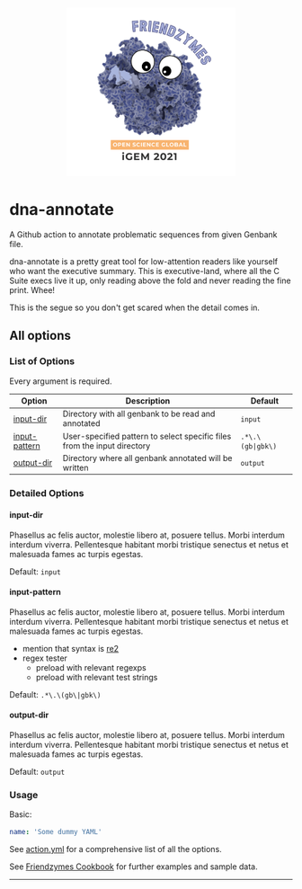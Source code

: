 <p align="center">
  <br>
  <img src="friendzymes.svg" width="300" />
  <!-- <img src="friendzymes-blah.png" width="150"/> -->
  <br>
</p>

# dna-annotate

A Github action to annotate problematic sequences from given Genbank file.

dna-annotate is a pretty great tool for low-attention readers like yourself who want the executive summary. This is executive-land, where all the C Suite execs live it up, only reading above the fold and never reading the fine print. Whee!

This is the segue so you don't get scared when the detail comes in.

## All options

### List of Options

Every argument is required.

| Option          | Description                                                              | Default           |
| --------------- | ------------------------------------------------------------------------ | ----------------- |
| [input-dir]     | Directory with all genbank to be read and annotated                      | `input`           |
| [input-pattern] | User-specified pattern to select specific files from the input directory | `.*\.\(gb\|gbk\)` |
| [output-dir]    | Directory where all genbank annotated will be written                    | `output`          |

### Detailed Options

#### input-dir

Phasellus ac felis auctor, molestie libero at, posuere tellus. Morbi interdum interdum viverra.
Pellentesque habitant morbi tristique senectus et netus et malesuada fames ac turpis egestas.

Default: `input`

#### input-pattern

Phasellus ac felis auctor, molestie libero at, posuere tellus. Morbi interdum interdum viverra.
Pellentesque habitant morbi tristique senectus et netus et malesuada fames ac turpis egestas.

- mention that syntax is [re2]
- regex tester
  - preload with relevant regexps
  - preload with relevant test strings

Default: `.*\.\(gb\|gbk\)`

#### output-dir

Phasellus ac felis auctor, molestie libero at, posuere tellus. Morbi interdum interdum viverra.
Pellentesque habitant morbi tristique senectus et netus et malesuada fames ac turpis egestas.

Default: `output`

### Usage

Basic:

```yaml
name: 'Some dummy YAML'
```

See [action.yml] for a comprehensive list of all the options.

See [Friendzymes Cookbook] for further examples and sample data.

---

[Friendzymes Cookbook]:       <https://github.com/Open-Science-Global/friendzymes-cookbook>
[re2]:                        <https://github.com/google/re2/wiki/Syntax>

[action.yml]:                 ./action.yml
[input-dir]:                  #input-dir
[input-pattern]:              #input-pattern
[output-dir]:                 #output-dir